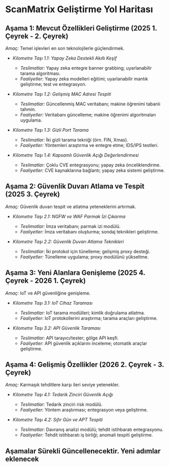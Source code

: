 # ScanMatrix Geliştirme Yol Haritası

## Aşama 1: Mevcut Özellikleri Geliştirme (2025 1. Çeyrek - 2. Çeyrek)
*Amaç:* Temel işlevleri en son teknolojilerle güçlendirmek.

- *Kilometre Taşı 1.1: Yapay Zeka Destekli Akıllı Keşif*  
  - *Teslimatlar:* Yapay zeka entegre banner grabbing; uyarlanabilir tarama algoritması.  
  - *Faaliyetler:* Yapay zeka modelleri eğitimi; uyarlanabilir mantık geliştirme; test ve entegrasyon.

- *Kilometre Taşı 1.2: Gelişmiş MAC Adresi Tespiti*  
  - *Teslimatlar:* Güncellenmiş MAC veritabanı; makine öğrenimi tabanlı tahmin.  
  - *Faaliyetler:* Veritabanı güncelleme; makine öğrenimi algoritmaları uygulama.

- *Kilometre Taşı 1.3: Gizli Port Tarama*  
  - *Teslimatlar:* İki gizli tarama tekniği (örn. FIN, Xmas).  
  - *Faaliyetler:* Yöntemleri araştırma ve entegre etme; IDS/IPS testleri.

- *Kilometre Taşı 1.4: Kapsamlı Güvenlik Açığı Değerlendirmesi*  
  - *Teslimatlar:* Çoklu CVE entegrasyonu; yapay zeka önceliklendirme.  
  - *Faaliyetler:* CVE kaynaklarına bağlantı; yapay zeka sistemi geliştirme.

## Aşama 2: Güvenlik Duvarı Atlama ve Tespit (2025 3. Çeyrek)
*Amaç:* Güvenlik duvarı tespit ve atlatma yeteneklerini artırmak.

- *Kilometre Taşı 2.1: NGFW ve WAF Parmak İzi Çıkarma*  
  - *Teslimatlar:* İmza veritabanı; parmak izi modülü.  
  - *Faaliyetler:* İmza veritabanı oluşturma; sondaj teknikleri geliştirme.

- *Kilometre Taşı 2.2: Güvenlik Duvarı Atlama Teknikleri*  
  - *Teslimatlar:* İki protokol için tünelleme; gelişmiş proxy desteği.  
  - *Faaliyetler:* Tünelleme uygulama; proxy modülünü yükseltme.

## Aşama 3: Yeni Alanlara Genişleme (2025 4. Çeyrek - 2026 1. Çeyrek)
*Amaç:* IoT ve API güvenliğine genişleme.

- *Kilometre Taşı 3.1: IoT Cihaz Taraması*  
  - *Teslimatlar:* IoT tarama modülleri; kimlik doğrulama atlatma.  
  - *Faaliyetler:* IoT protokollerini araştırma; tarama araçları geliştirme.

- *Kilometre Taşı 3.2: API Güvenlik Taraması*  
  - *Teslimatlar:* API tarayıcı/tester; gölge API keşfi.  
  - *Faaliyetler:* API güvenlik açıklarını inceleme; otomatik araçlar geliştirme.

## Aşama 4: Gelişmiş Özellikler (2026 2. Çeyrek - 3. Çeyrek)
*Amaç:* Karmaşık tehditlere karşı ileri seviye yetenekler.

- *Kilometre Taşı 4.1: Tedarik Zinciri Güvenlik Açığı*  
  - *Teslimatlar:* Tedarik zinciri risk modülü.  
  - *Faaliyetler:* Yöntem araştırması; entegrasyon veya geliştirme.

- *Kilometre Taşı 4.2: Sıfır Gün ve APT Tespiti*  
  - *Teslimatlar:* Davranış analizi modülü; tehdit istihbaratı entegrasyonu.  
  - *Faaliyetler:* Tehdit istihbaratı iş birliği; anomali tespiti geliştirme.


## Aşamalar Sürekli Güncellenecektir. Yeni adımlar eklenecek
